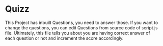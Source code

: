 # Quizz
This Project has inbuilt Questions, you need to answer those. If you want to change the questions, you can edit Questions from source code of script.js file. Ultimately, this file tells you about you are having correct answer of each question or not and increment the score accordingly.
